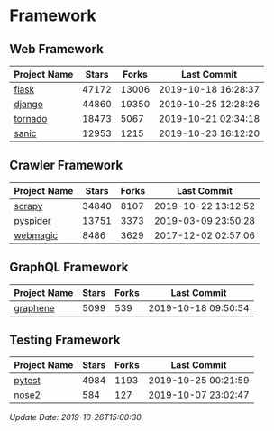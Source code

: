 # Framework

## Web Framework

| Project Name | Stars | Forks | Last Commit |
| ------------ | ----- | ----- | ----------- |
| [flask](https://github.com/pallets/flask) | 47172 | 13006 | 2019-10-18 16:28:37 |
| [django](https://github.com/django/django) | 44860 | 19350 | 2019-10-25 12:28:26 |
| [tornado](https://github.com/tornadoweb/tornado) | 18473 | 5067 | 2019-10-21 02:34:18 |
| [sanic](https://github.com/huge-success/sanic) | 12953 | 1215 | 2019-10-23 16:12:20 |

## Crawler Framework

| Project Name | Stars | Forks | Last Commit |
| ------------ | ----- | ----- | ----------- |
| [scrapy](https://github.com/scrapy/scrapy) | 34840 | 8107 | 2019-10-22 13:12:52 |
| [pyspider](https://github.com/binux/pyspider) | 13751 | 3373 | 2019-03-09 23:50:28 |
| [webmagic](https://github.com/code4craft/webmagic) | 8486 | 3629 | 2017-12-02 02:57:06 |

## GraphQL Framework

| Project Name | Stars | Forks | Last Commit |
| ------------ | ----- | ----- | ----------- |
| [graphene](https://github.com/graphql-python/graphene) | 5099 | 539 | 2019-10-18 09:50:54 |

## Testing Framework

| Project Name | Stars | Forks | Last Commit |
| ------------ | ----- | ----- | ----------- |
| [pytest](https://github.com/pytest-dev/pytest) | 4984 | 1193 | 2019-10-25 00:21:59 |
| [nose2](https://github.com/nose-devs/nose2) | 584 | 127 | 2019-10-07 23:02:47 |

*Update Date: 2019-10-26T15:00:30*